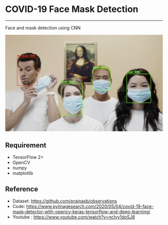 # COVID-19 Face Mask Detection
---
Face and mask detection using CNN

![result.png](imgs/result.png)

## Requirement

- TensorFlow 2+
- OpenCV
- numpy
- matplotlib

## Reference

- Dataset: https://github.com/prajnasb/observations
- Code: https://www.pyimagesearch.com/2020/05/04/covid-19-face-mask-detector-with-opencv-keras-tensorflow-and-deep-learning/
- Youtube : https://www.youtube.com/watch?v=ncIyy1doSJ8
